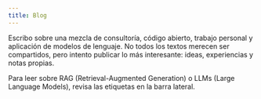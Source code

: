 ```yaml
---
title: Blog
---
```

Escribo sobre una mezcla de consultoría, código abierto, trabajo personal y aplicación de modelos de lenguaje. No todos los textos merecen ser compartidos, pero intento publicar lo más interesante: ideas, experiencias y notas propias.

Para leer sobre RAG (Retrieval-Augmented Generation) o LLMs (Large Language Models), revisa las etiquetas en la barra lateral.

